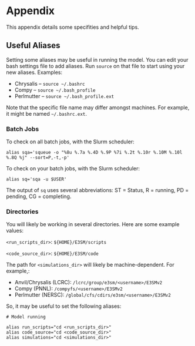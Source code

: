 # Appendix

This appendix details some specifities and helpful tips.

## Useful Aliases

Setting some aliases may be useful in running the model. You can edit your bash settings file to add aliases. Run `source` on that file to start using your new aliases. Examples:

- Chrysalis – `source ~/.bashrc`
- Compy – `source ~/.bash_profile`
- Perlmutter – `source ~/.bash_profile.ext`

Note that the specific file name may differ amongst machines. For example, it might be named `~/.bashrc.ext`.

### Batch Jobs

To check on all batch jobs, with the Slurm scheduler:

`alias sqa='squeue -o "%8u %.7a %.4D %.9P %7i %.2t %.10r %.10M %.10l %.8Q %j" --sort=P,-t,-p'`

To check on your batch jobs, with the Slurm scheduler:

`alias sq='sqa -u $USER'`

The output of `sq` uses several abbreviations: ST = Status, R = running, PD = pending, CG = completing.

### Directories

You will likely be working in several directories. Here are some example values:

`<run_scripts_dir>`: `${HOME}/E3SM/scripts`

`<code_source_dir>`: `${HOME}/E3SM/code`

The path for `<simulations_dir>` will likely be machine-dependent. For example,:

- Anvil/Chrysalis (LCRC): `/lcrc/group/e3sm/<username>/E3SMv2`
- Compy (PNNL): `/compyfs/<username>/E3SMv2`
- Perlmutter (NERSC): `/global/cfs/cdirs/e3sm/<username>/E3SMv2`

So, it may be useful to set the following aliases:

```shell
# Model running

alias run_scripts="cd <run_scripts_dir>"
alias code_source="cd <code_source_dir>"
alias simulations="cd <simulations_dir>"
```

